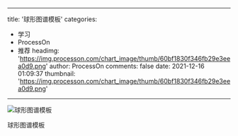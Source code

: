 
---
title: '球形图谱模板'
categories: 
 - 学习
 - ProcessOn
 - 推荐
headimg: 'https://img.processon.com/chart_image/thumb/60bf1830f346fb29e3eea0d9.png'
author: ProcessOn
comments: false
date: 2021-12-16 01:09:37
thumbnail: 'https://img.processon.com/chart_image/thumb/60bf1830f346fb29e3eea0d9.png'
---

<div>   
<img class="thumb" alt="球形图谱模板" src="https://img.processon.com/chart_image/thumb/60bf1830f346fb29e3eea0d9.png" referrerpolicy="no-referrer">
<p>球形图谱模板</p>  
</div>
            